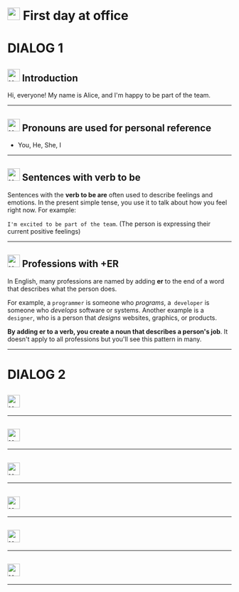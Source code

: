 # <img width="28" height="28" src="https://img.icons8.com/emoji/28/united-kingdom-emoji.png" alt="united-kingdom-emoji"/> First day at office

# DIALOG 1

## <img width="28" height="28" src="https://img.icons8.com/emoji/28/united-kingdom-emoji.png" alt="united-kingdom-emoji"/> Introduction

Hi, everyone! My name is Alice, and I'm happy to be part of the team.

---

## <img width="28" height="28" src="https://img.icons8.com/emoji/28/united-kingdom-emoji.png" alt="united-kingdom-emoji"/> Pronouns are used for personal reference

- You, He, She, I

---

## <img width="28" height="28" src="https://img.icons8.com/emoji/28/united-kingdom-emoji.png" alt="united-kingdom-emoji"/> Sentences with verb to be

Sentences with the **verb to be are** often used to describe feelings and emotions. In the present simple tense, you use it to talk about how you feel right now. For example:

`I'm excited to be part of the team`. (The person is expressing their current positive feelings)

---

## <img width="28" height="28" src="https://img.icons8.com/emoji/28/united-kingdom-emoji.png" alt="united-kingdom-emoji"/> Professions with +ER

In English, many professions are named by adding **er** to the end of a word that describes what the person does.

For example, a `programmer` is someone who *programs*, a` developer` is someone who *develops* software or systems. Another example is a `designer`, who is a person that *designs* websites, graphics, or products.

**By adding er to a verb, you create a noun that describes a person's job**. It doesn't apply to all professions but you'll see this pattern in many.

---

# DIALOG 2

## <img width="28" height="28" src="https://img.icons8.com/emoji/28/united-kingdom-emoji.png" alt="united-kingdom-emoji"/>

---

## <img width="28" height="28" src="https://img.icons8.com/emoji/28/united-kingdom-emoji.png" alt="united-kingdom-emoji"/>

---
## <img width="28" height="28" src="https://img.icons8.com/emoji/28/united-kingdom-emoji.png" alt="united-kingdom-emoji"/>

---

## <img width="28" height="28" src="https://img.icons8.com/emoji/28/united-kingdom-emoji.png" alt="united-kingdom-emoji"/>

---
## <img width="28" height="28" src="https://img.icons8.com/emoji/28/united-kingdom-emoji.png" alt="united-kingdom-emoji"/>

---

## <img width="28" height="28" src="https://img.icons8.com/emoji/28/united-kingdom-emoji.png" alt="united-kingdom-emoji"/>

---
